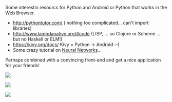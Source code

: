 Some interestin resourcs for Python and Android or Python that works in the Web Browser.

* http://pythontutor.com/ ( nothing too complicated... can't import libraries)
* http://www.lambdanative.org/#code (LISP, ... so Clojure or Scheme ... but no Haskell or ELM!)
* https://kivy.org/docs/ Kivy = Python -> Android :-)
* Some crazy tutorial on [Neural Networks](https://iamtrask.github.io/2016/02/25/deepminds-neural-stack-machine/?utm_content=buffera63b3&utm_medium=social&utm_source=facebook.com&utm_campaign=buffer)...

Perhaps combined with a convincing front-end and get a nice application for your friends!

![](http://i.imgur.com/rZHcTaJ.png)

![](http://i.imgur.com/UM0Q952.png)

![](http://i.imgur.com/9mrYZ7v.png)
